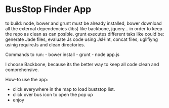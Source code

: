 BusStop Finder App
==================

to build: node, bower and grunt must be already installed, bower download all the external dependencies (libs) like backbone, jquery... in order to keep the repo as clean as can posible.
  grunt executes different taks like could be: generate Jade files, evaluate Js code using JsHint, concat files, uglifiyng usinig requireJs and clean directories.

  Commands to run:
    - bower install
    - grunt
    - node app.js

I choose Backbone, because its the better way to keep all code clean and comprehensive.

How-to use the app:
  - click everywhere in the map to load buststop list.
  - click over bus icon to open the pop up
  - enjoy
